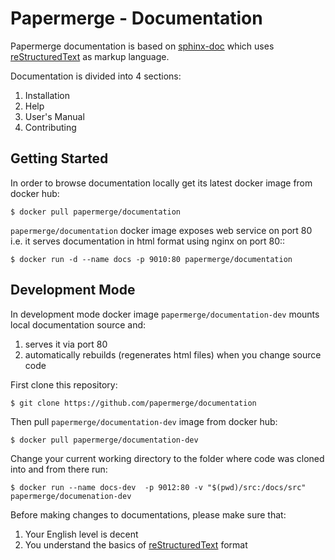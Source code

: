 # Papermerge - Documentation

Papermerge documentation is based on [sphinx-doc](https://www.sphinx-doc.org)
which uses [reStructuredText](https://www.sphinx-doc.org/en/master/usage/restructuredtext/basics.html) as markup language.

Documentation is divided into 4 sections:

1. Installation
2. Help
3. User's Manual
4. Contributing

## Getting Started

In order to browse documentation locally get its latest docker image from
docker hub:

    $ docker pull papermerge/documentation

``papermerge/documentation`` docker image exposes web service on port 80 i.e. it serves
documentation in html format using nginx on port 80::

    $ docker run -d --name docs -p 9010:80 papermerge/documentation

## Development Mode

In development mode docker image ``papermerge/documentation-dev`` mounts
local documentation source and:

1. serves it via port 80
2. automatically rebuilds (regenerates html files) when you change source code

First clone this repository:

    $ git clone https://github.com/papermerge/documentation


Then pull ``papermerge/documentation-dev`` image from docker hub:

    $ docker pull papermerge/documentation-dev

Change your current working directory to the folder where code
was cloned into and from there run:

    $ docker run --name docs-dev  -p 9012:80 -v "$(pwd)/src:/docs/src" papermerge/documenation-dev

Before making changes to documentations, please make sure that:

1. Your English level is decent
2. You understand the basics of [reStructuredText](https://www.sphinx-doc.org/en/master/usage/restructuredtext/basics.html) format
